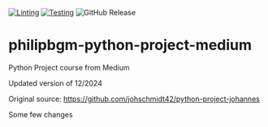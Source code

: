 [![Linting](https://github.com/philipbgm/python-project-medium/actions/workflows/lint.yml/badge.svg)](https://github.com/philipbgm/python-project-medium/actions/workflows/lint.yml)
[![Testing](https://github.com/philipbgm/python-project-medium/actions/workflows/test.yml/badge.svg)](https://github.com/philipbgm/python-project-medium/actions/workflows/test.yml)
![GitHub Release](https://img.shields.io/github/v/release/philipbgm/python-project-medium?sort=semver&style=flat)



# philipbgm-python-project-medium
Python Project course from Medium

Updated version of 12/2024

Original source: https://github.com/johschmidt42/python-project-johannes

Some few changes